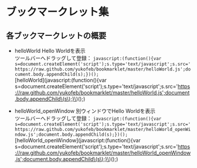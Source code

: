 ブックマークレット集
======================

各ブックマークレットの概要
------
+ helloWorld
Hello Worldを表示  
ツールバーへドラッグして登録： ` javascript:(function(){var s=document.createElement('script');s.type='text/javascript';s.src='https://raw.github.com/yukofeb/bookmarklet/master/helloWorld.js';document.body.appendChild(s);})(); `  
[helloWorld](javascript:\(function\(\){var s=document.createElement\('script'\);s.type='text/javascript';s.src='https://raw.github.com/yukofeb/bookmarklet/master/helloWorld.js';document.body.appendChild\(s\);}\)\(\);)  

+ helloWorld_openWindow
別ウィンドウでHello Worldを表示  
ツールバーへドラッグして登録： ` javascript:(function(){var s=document.createElement('script');s.type='text/javascript';s.src='https://raw.github.com/yukofeb/bookmarklet/master/helloWorld_openWindow.js';document.body.appendChild(s);})(); `  
[helloWorld_openWindow](javascript:\(function\(\){var s=document.createElement\('script'\);s.type='text/javascript';s.src='https://raw.github.com/yukofeb/bookmarklet/master/helloWorld_openWindow.js';document.body.appendChild\(s\);}\)\(\);)  
